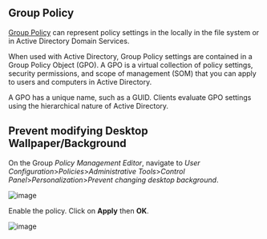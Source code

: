 ## Group Policy

[Group Policy](https://learn.microsoft.com/en-us/windows-server/identity/ad-ds/manage/group-policy/group-policy-overview) can represent policy settings in the locally in the file system or in Active Directory Domain Services. 
<br>

When used with Active Directory, Group Policy settings are contained in a Group Policy Object (GPO). A GPO is a virtual collection of policy settings, security permissions, and scope of management (SOM) that you can apply to users and computers in Active Directory. 
<br>

A GPO has a unique name, such as a GUID. Clients evaluate GPO settings using the hierarchical nature of Active Directory.
<br>

## Prevent modifying Desktop Wallpaper/Background

On the Group *Policy Management Editor*, navigate to *User Configuration*>*Policies*>*Administrative Tools*>*Control Panel*>*Personalization*>*Prevent changing desktop background*.
<br>

![image](https://github.com/user-attachments/assets/baa7527b-6f1c-493a-876e-de0708697fc1)
<br>

Enable the policy. Click on **Apply** then **OK**.
<br>

![image](https://github.com/user-attachments/assets/328a4766-0f08-4082-b971-3520cb4d5dbb)

<br>







